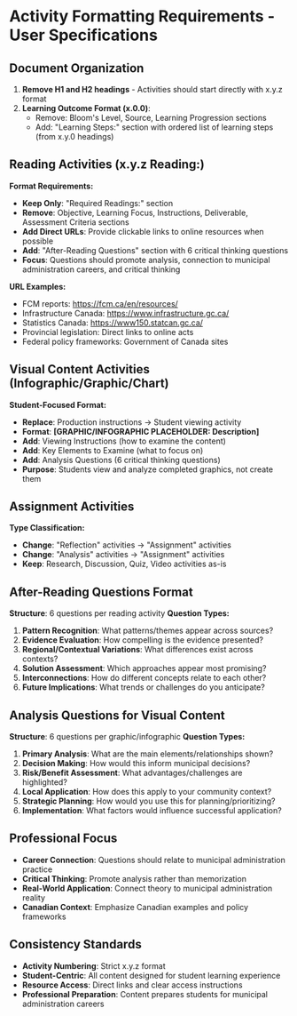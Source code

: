 # Activity Formatting Requirements - User Specifications

## Document Organization
1. **Remove H1 and H2 headings** - Activities should start directly with x.y.z format
2. **Learning Outcome Format (x.0.0)**:
   - Remove: Bloom's Level, Source, Learning Progression sections
   - Add: "Learning Steps:" section with ordered list of learning steps (from x.y.0 headings)

## Reading Activities (x.y.z Reading:)
**Format Requirements:**
- **Keep Only**: "Required Readings:" section
- **Remove**: Objective, Learning Focus, Instructions, Deliverable, Assessment Criteria sections
- **Add Direct URLs**: Provide clickable links to online resources when possible
- **Add**: "After-Reading Questions" section with 6 critical thinking questions
- **Focus**: Questions should promote analysis, connection to municipal administration careers, and critical thinking

**URL Examples:**
- FCM reports: https://fcm.ca/en/resources/
- Infrastructure Canada: https://www.infrastructure.gc.ca/
- Statistics Canada: https://www150.statcan.gc.ca/
- Provincial legislation: Direct links to online acts
- Federal policy frameworks: Government of Canada sites

## Visual Content Activities (Infographic/Graphic/Chart)
**Student-Focused Format:**
- **Replace**: Production instructions → Student viewing activity
- **Format**: **[GRAPHIC/INFOGRAPHIC PLACEHOLDER: Description]**
- **Add**: Viewing Instructions (how to examine the content)
- **Add**: Key Elements to Examine (what to focus on)
- **Add**: Analysis Questions (6 critical thinking questions)
- **Purpose**: Students view and analyze completed graphics, not create them

## Assignment Activities
**Type Classification:**
- **Change**: "Reflection" activities → "Assignment" activities  
- **Change**: "Analysis" activities → "Assignment" activities
- **Keep**: Research, Discussion, Quiz, Video activities as-is

## After-Reading Questions Format
**Structure**: 6 questions per reading activity
**Question Types:**
1. **Pattern Recognition**: What patterns/themes appear across sources?
2. **Evidence Evaluation**: How compelling is the evidence presented?
3. **Regional/Contextual Variations**: What differences exist across contexts?
4. **Solution Assessment**: Which approaches appear most promising?
5. **Interconnections**: How do different concepts relate to each other?
6. **Future Implications**: What trends or challenges do you anticipate?

## Analysis Questions for Visual Content
**Structure**: 6 questions per graphic/infographic
**Question Types:**
1. **Primary Analysis**: What are the main elements/relationships shown?
2. **Decision Making**: How would this inform municipal decisions?
3. **Risk/Benefit Assessment**: What advantages/challenges are highlighted?
4. **Local Application**: How does this apply to your community context?
5. **Strategic Planning**: How would you use this for planning/prioritizing?
6. **Implementation**: What factors would influence successful application?

## Professional Focus
- **Career Connection**: Questions should relate to municipal administration practice
- **Critical Thinking**: Promote analysis rather than memorization
- **Real-World Application**: Connect theory to municipal administration reality
- **Canadian Context**: Emphasize Canadian examples and policy frameworks

## Consistency Standards
- **Activity Numbering**: Strict x.y.z format
- **Student-Centric**: All content designed for student learning experience
- **Resource Access**: Direct links and clear access instructions
- **Professional Preparation**: Content prepares students for municipal administration careers